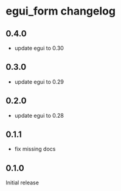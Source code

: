 # egui_form changelog

## 0.4.0

- update egui to 0.30

## 0.3.0

- update egui to 0.29

## 0.2.0

- update egui to 0.28

## 0.1.1

- fix missing docs

## 0.1.0

Initial release 
